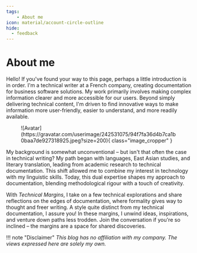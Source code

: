 ```yaml
---
tags:
    - About me
icon: material/account-circle-outline
hide:
  - feedback
---
```


# About me

Hello! If you've found your way to this page, perhaps a little introduction is in order. I'm a technical writer at a French company, creating documentation for business software solutions. My work primarily involves making complex information clearer and more accessible for our users. Beyond simply delivering technical content, I'm driven to find innovative ways to make information more user-friendly, easier to understand, and more readily available.

<figure markdown="span">
    ![Avatar](https://gravatar.com/userimage/242531075/94f7fa36d4b7ca1b0baa7de927318925.jpeg?size=200){ class="image_cropper" }
</figure>

My background is somewhat unconventional – but isn't that often the case in technical writing? My path began with languages, East Asian studies, and literary translation, leading from academic research to technical documentation. This shift allowed me to combine my interest in technology with my linguistic skills. Today, this dual expertise shapes my approach to documentation, blending methodological rigour with a touch of creativity.

With *Technical Margins*, I take on a few technical explorations and share reflections on the edges of documentation, where formality gives way to thought and freer writing. A style quite distinct from my technical documentation, I assure you! In these margins, I unwind ideas, inspirations, and venture down paths less trodden. Join the conversation if you're so inclined – the margins are a space for shared discoveries.

!!! note "Disclaimer"
    *This blog has no affiliation with my company. The views expressed here are solely my own.*

